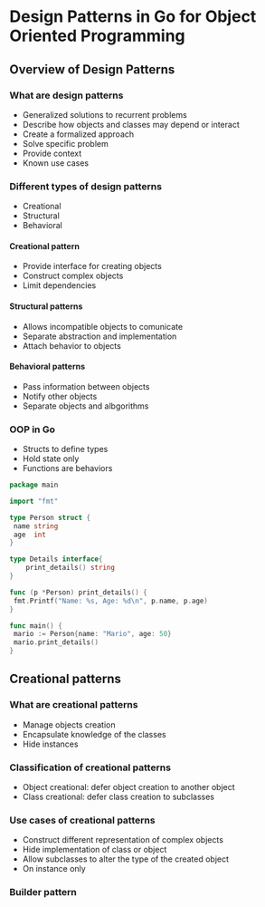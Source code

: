 # Design Patterns in Go for Object Oriented Programming

## Overview of Design Patterns

### What are design patterns

- Generalized solutions to recurrent problems
- Describe how objects and classes may depend or interact
- Create a formalized approach
- Solve specific problem
- Provide context
- Known use cases

### Different types of design patterns

- Creational
- Structural
- Behavioral

#### Creational pattern

- Provide interface for creating objects
- Construct complex objects
- Limit dependencies

#### Structural patterns

- Allows incompatible objects to comunicate
- Separate abstraction and implementation
- Attach behavior to objects

#### Behavioral patterns

- Pass information between objects
- Notify other objects
- Separate objects and albgorithms

### OOP in Go

- Structs to define types
- Hold state only
- Functions are behaviors
  
```go
package main

import "fmt"

type Person struct {
 name string
 age  int
}

type Details interface{
    print_details() string
}

func (p *Person) print_details() {
 fmt.Printf("Name: %s, Age: %d\n", p.name, p.age)
}

func main() {
 mario := Person{name: "Mario", age: 50}
 mario.print_details()
}
```

## Creational patterns

### What are creational patterns

- Manage objects creation
- Encapsulate knowledge of the classes
- Hide instances

### Classification of creational patterns

- Object creational: defer object creation to another object
- Class creational: defer class creation to subclasses

### Use cases of creational patterns

- Construct different representation of complex objects
- Hide implementation of class or object
- Allow subclasses to alter the type of the created object
- On instance only

### Builder pattern
